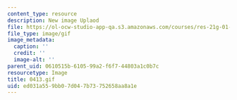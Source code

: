 ```yaml
---
content_type: resource
description: New image Uplaod
file: https://ol-ocw-studio-app-qa.s3.amazonaws.com/courses/res-21g-01-kana-spring-2010/ed031a559bb07d047b73752658aa8a1e_0413.gif
file_type: image/gif
image_metadata:
  caption: ''
  credit: ''
  image-alt: ''
parent_uid: 0610515b-6105-99a2-f6f7-44803a1c0b7c
resourcetype: Image
title: 0413.gif
uid: ed031a55-9bb0-7d04-7b73-752658aa8a1e
---
```

